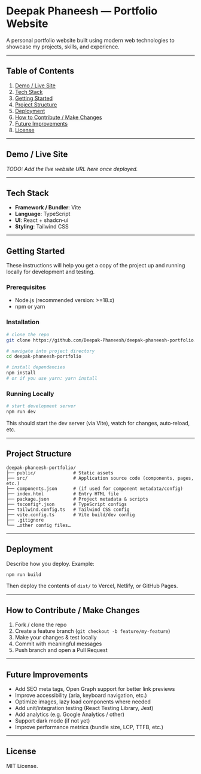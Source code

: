 # Deepak Phaneesh — Portfolio Website

A personal portfolio website built using modern web technologies to showcase my projects, skills, and experience.

---

## Table of Contents

1. [Demo / Live Site](#demo--live-site)  
2. [Tech Stack](#tech-stack)  
3. [Getting Started](#getting-started)  
4. [Project Structure](#project-structure)  
5. [Deployment](#deployment)  
6. [How to Contribute / Make Changes](#how-to-contribute--make-changes)  
7. [Future Improvements](#future-improvements)  
8. [License](#license)  

---

## Demo / Live Site

_TODO: Add the live website URL here once deployed._

---

## Tech Stack

- **Framework / Bundler**: Vite  
- **Language**: TypeScript  
- **UI**: React + shadcn‑ui  
- **Styling**: Tailwind CSS  

---

## Getting Started

These instructions will help you get a copy of the project up and running locally for development and testing.

### Prerequisites

- Node.js (recommended version: >=18.x)  
- npm or yarn  

### Installation

```bash
# clone the repo
git clone https://github.com/Deepak‑Phaneesh/deepak‑phaneesh‑portfolio.git

# navigate into project directory
cd deepak‑phaneesh‑portfolio

# install dependencies
npm install
# or if you use yarn: yarn install
```

### Running Locally

```bash
# start development server
npm run dev
```

This should start the dev server (via Vite), watch for changes, auto‑reload, etc.

---

## Project Structure

```
deepak-phaneesh-portfolio/
├── public/              # Static assets
├── src/                 # Application source code (components, pages, etc.)
├── components.json      # (if used for component metadata/config)
├── index.html           # Entry HTML file
├── package.json         # Project metadata & scripts
├── tsconfig*.json       # TypeScript configs
├── tailwind.config.ts   # Tailwind CSS config
├── vite.config.ts       # Vite build/dev config
├── .gitignore
└── …other config files…
```

---

## Deployment

Describe how you deploy. Example:

```bash
npm run build
```

Then deploy the contents of `dist/` to Vercel, Netlify, or GitHub Pages.

---

## How to Contribute / Make Changes

1. Fork / clone the repo  
2. Create a feature branch (`git checkout -b feature/my‑feature`)  
3. Make your changes & test locally  
4. Commit with meaningful messages  
5. Push branch and open a Pull Request  

---

## Future Improvements

- Add SEO meta tags, Open Graph support for better link previews  
- Improve accessibility (aria, keyboard navigation, etc.)  
- Optimize images, lazy load components where needed  
- Add unit/integration testing (React Testing Library, Jest)  
- Add analytics (e.g. Google Analytics / other)  
- Support dark mode (if not yet)  
- Improve performance metrics (bundle size, LCP, TTFB, etc.)  

---

## License

MIT License.
